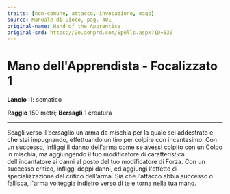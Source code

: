 ```yaml
---
traits: [non-comune, attacco, invocazione, mago]
source: Manuale di Gioco, pag. 401
original-name: Hand of the Apprentice
original-srd: https://2e.aonprd.com/Spells.aspx?ID=530
---
```


# Mano dell'Apprendista - Focalizzato 1

**Lancio** :1: somatico

**Raggio** 150 metri; **Bersagli** 1 creatura

---

Scagli verso il bersaglio un'arma da mischia per la quale sei addestrato e che
stai impugnando, effettuando un tiro per colpire con incantesimo. Con un
successo, infliggi il danno dell'arma come se avessi colpito con un Colpo in
mischia, ma aggiungendo il tuo modificatore di caratteristica dell'incantatore
ai danni al posto del tuo modificatore di Forza. Con un successo critico,
infliggi doppi danni, ed aggiungi l'effetto di specializzazione del critico
dell'arma. Sia che l'attacco abbia successo o fallisca, l'arma volteggia
indietro verso di te e torna nella tua mano.

